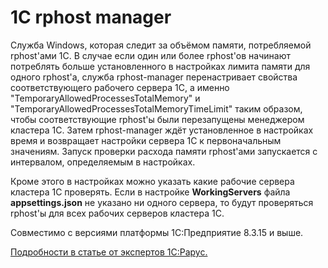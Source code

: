 # 1C rphost manager
Служба Windows, которая следит за объёмом памяти, потребляемой rphost'ами 1C. В случае если один или более rphost'ов начинают потреблять больше установленного в настройках лимита памяти для одного rphost'а, служба rphost-manager перенастривает свойства соответствующего рабочего сервера 1С, а именно "TemporaryAllowedProcessesTotalMemory" и "TemporaryAllowedProcessesTotalMemoryTimeLimit" таким образом, чтобы соответствующие rphost'ы были перезапущены менеджером кластера 1С. Затем rphost-manager ждёт установленное в настройках время и возвращает настройки сервера 1С к первоначальным значениям. Запуск проверки расхода памяти rphost'ами запускается с интервалом, определяемым в настройках.

Кроме этого в настройках можно указать какие рабочие сервера кластера 1С проверять. Если в настройке **WorkingServers** файла **appsettings.json** не указано ни одного сервера, то будут проверяться rphost'ы для всех рабочих серверов кластера 1С.

Совместимо с версиями платформы 1С:Предприятие 8.3.15 и выше.

[Подробности в статье от экспертов 1С:Рарус.](https://rarus.ru/publications/20200518-ot-ekspertov-1c-rarus-optimizatsiya-perezapuska-rabochikh-protsessov-na-platforme-1c-8-3-15-i-vyshe-424479/#povyshennyi-raskhod-pamyati-i-vozmozhnye-prichiny)
